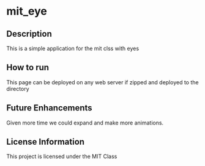 # mit_eye

## Description
This is a simple application for the mit clss with eyes

## How to run 
This page can be deployed on any web server if zipped and deployed to the directory

## Future Enhancements
Given more time we could expand and make more animations. 

## License Information
This project is licensed under the MIT Class
